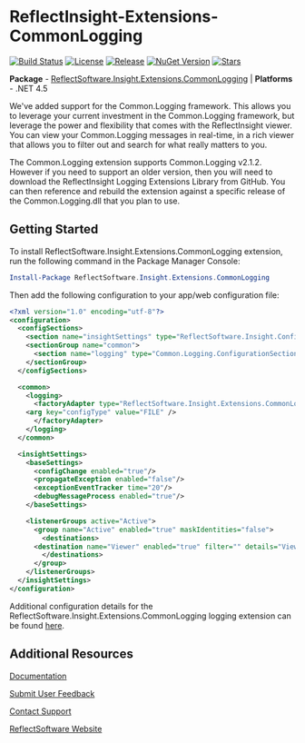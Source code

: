# ReflectInsight-Extensions-CommonLogging

[![Build Status](https://ci.appveyor.com/api/projects/status/github/reflectsoftware/reflectinsight-extensions-commonlogging?svg=true)](https://ci.appveyor.com/project/reflectsoftware/reflectinsight-extensions-commonloggin)
[![License](https://img.shields.io/:license-MS--PL-blue.svg)](https://github.com/reflectsoftware/reflectinsight-extensions-commonlogging/license.md)
[![Release](https://img.shields.io/github/release/reflectsoftware/reflectinsight-extensions-commonlogging.svg)](https://github.com/reflectsoftware/reflectinsight-extensions-commonlogging/releases/latest)
[![NuGet Version](http://img.shields.io/nuget/v/reflectsoftware.insight.extensions.commonlogging.svg?style=flat)](http://www.nuget.org/packages/ReflectSoftware.Insight.Extensions.CommonLogging/)
[![Stars](https://img.shields.io/github/stars/reflectsoftware/reflectinsight-extensions-commonlogging.svg)](https://github.com/reflectsoftware/reflectinsight-extensions-commonlogging/stargazers)

**Package** - [ReflectSoftware.Insight.Extensions.CommonLogging](http://www.nuget.org/packages/ReflectSoftware.Insight.Extensions.CommonLogging/) | **Platforms** - .NET 4.5

We've added support for the Common.Logging framework. This allows you to leverage your current investment in the Common.Logging framework, but leverage the power and flexibility that comes with the ReflectInsight viewer. You can view your Common.Logging messages in real-time, in a rich viewer that allows you to filter out and search for what really matters to you.

The Common.Logging extension supports Common.Logging v2.1.2. However if you need to support an older version, then you will need to download the ReflectInsight Logging Extensions Library from GitHub. You can then reference and rebuild the extension against a specific release of the Common.Logging.dll that you plan to use. 

## Getting Started

To install ReflectSoftware.Insight.Extensions.CommonLogging extension, run the following command in the Package Manager Console:

```powershell
Install-Package ReflectSoftware.Insight.Extensions.CommonLogging
```
Then add the following configuration to your app/web configuration file:

```xml	
<?xml version="1.0" encoding="utf-8"?>
<configuration>
  <configSections>        
    <section name="insightSettings" type="ReflectSoftware.Insight.ConfigurationHandler,ReflectSoftware.Insight"/>
    <sectionGroup name="common">
      <section name="logging" type="Common.Logging.ConfigurationSectionHandler, Common.Logging" />
    </sectionGroup>
  </configSections>

  <common>
    <logging>
      <factoryAdapter type="ReflectSoftware.Insight.Extensions.CommonLogging.RIFactoryAdapter, ReflectSoftware.Insight.Extensions.CommonLogging">
	<arg key="configType" value="FILE" />
      </factoryAdapter>
    </logging>
  </common>

  <insightSettings>
    <baseSettings>
      <configChange enabled="true"/>      
      <propagateException enabled="false"/>      
      <exceptionEventTracker time="20"/>
      <debugMessageProcess enabled="true"/>
    </baseSettings>

    <listenerGroups active="Active">
      <group name="Active" enabled="true" maskIdentities="false">
        <destinations>
  	  <destination name="Viewer" enabled="true" filter="" details="Viewer"/>
        </destinations>
      </group>
    </listenerGroups>    
  </insightSettings>
</configuration>
```

Additional configuration details for the ReflectSoftware.Insight.Extensions.CommonLogging logging extension can be found [here](https://reflectsoftware.atlassian.net/wiki/display/RI5/ReflectInsight+5+documentation).

## Additional Resources

[Documentation](https://reflectsoftware.atlassian.net/wiki/display/RI5/ReflectInsight+5+documentation)

[Submit User Feedback](http://reflectsoftware.uservoice.com/forums/158277-reflectinsight-feedback)

[Contact Support](support@reflectsoftware.com)

[ReflectSoftware Website](http://reflectsoftware.com)
